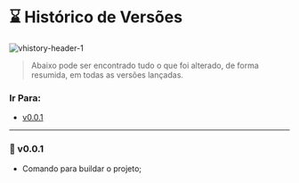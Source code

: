 # ⌛ Histórico de Versões

![vhistory-header-1](https://user-images.githubusercontent.com/92796645/183507327-98274d99-889a-4e5b-aeda-7b0dbf0f5e65.jpg)

>Abaixo pode ser encontrado tudo o que foi alterado, de forma resumida, em todas as versões lançadas.

### Ir Para:

* [v0.0.1](#-v001)

---

### 🚀 v0.0.1
* Comando para buildar o projeto;